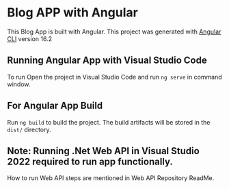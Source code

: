 # Blog APP with Angular
This Blog App is built with Angular. This project was generated with [Angular CLI](https://github.com/angular/angular-cli) version 16.2

## Running Angular App with Visual Studio Code
To run Open the project in Visual Studio Code and run `ng serve` in command window.

## For Angular App Build
Run `ng build` to build the project. The build artifacts will be stored in the `dist/` directory.

## Note: Running .Net Web API in Visual Studio 2022 required to run app functionally.
How to run Web API steps are mentioned in Web API Repository ReadMe.

